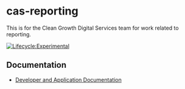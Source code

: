 # cas-reporting

This is for the Clean Growth Digital Services team for work related to reporting.

[![Lifecycle:Experimental](https://img.shields.io/badge/Lifecycle-Experimental-339999)](Redirect-URL)

## Documentation

- [Developer and Application Documentation](./docs/README.md)
